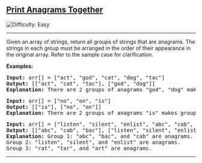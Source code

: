 
<h2><a href="https://www.geeksforgeeks.org/problems/print-anagrams-together/1">Print Anagrams Together
</a></h2> <img src='https://img.shields.io/badge/Difficulty-Easy-brightgreen' alt='Difficulty: Easy' /><hr>

<p>Given an array of strings, return all groups of strings that are anagrams. The strings in each group must be arranged in the order of their appearance in the original array. Refer to the sample case for clarification.</p>


<b>Examples:</b>

<pre>
<b>Input:</b> arr[] = ["act", "god", "cat", "dog", "tac"]
<b>Output:</b> [["act", "cat", "tac"], ["god", "dog"]]
<b>Explanation:</b> There are 2 groups of anagrams "god", "dog" make group 1. "act", "cat", "tac" make group 2.
</pre>

<pre>
<b>Input:</b> arr[] = ["no", "on", "is"]
<b>Output:</b> [["is"], ["no", "on"]]
<b>Explanation:</b> There are 2 groups of anagrams "is" makes group 1. "no", "on" make group 2.
</pre>

<pre>
<b>Input:</b> arr[] = ["listen", "silent", "enlist", "abc", "cab", "bac", "rat", "tar", "art"]
<b>Output:</b> [["abc", "cab", "bac"], ["listen", "silent", "enlist"], ["rat", "tar", "art"]]
<b>Explanation:</b> Group 1: "abc", "bac", and "cab" are anagrams.
Group 2: "listen", "silent", and "enlist" are anagrams.
Group 3: "rat", "tar", and "art" are anagrams.
</pre><hr>




